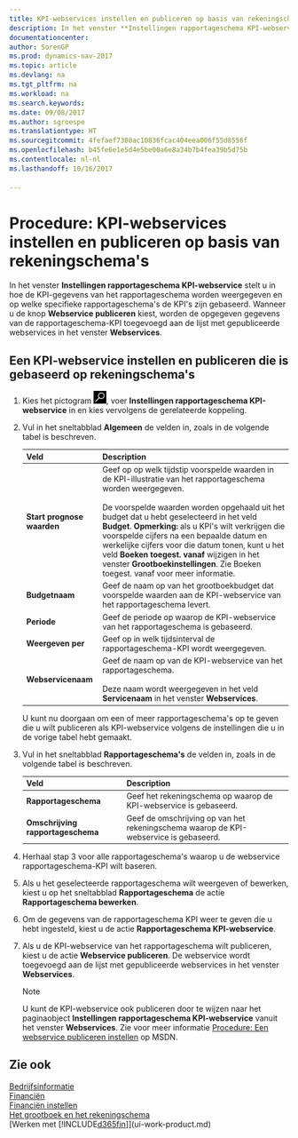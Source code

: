 ```yaml
---
title: KPI-webservices instellen en publiceren op basis van rekeningschema's
description: In het venster **Instellingen rapportageschema KPI-webservice** stelt u in hoe de KPI-gegevens van het rapportageschema worden weergegeven en op welke specifieke rapportageschema's de KPI's zijn gebaseerd.
documentationcenter: 
author: SorenGP
ms.prod: dynamics-nav-2017
ms.topic: article
ms.devlang: na
ms.tgt_pltfrm: na
ms.workload: na
ms.search.keywords: 
ms.date: 09/08/2017
ms.author: sgroespe
ms.translationtype: HT
ms.sourcegitcommit: 4fefaef7380ac10836fcac404eea006f55d8556f
ms.openlocfilehash: b45fe6e1e5d4e5be00a6e8a34b7b4fea39b5d75b
ms.contentlocale: nl-nl
ms.lasthandoff: 10/16/2017

---
```

# <a name="how-to-set-up-and-publish-kpi-web-services-based-on-account-schedules"></a>Procedure: KPI-webservices instellen en publiceren op basis van rekeningschema's
In het venster **Instellingen rapportageschema KPI-webservice** stelt u in hoe de KPI-gegevens van het rapportageschema worden weergegeven en op welke specifieke rapportageschema's de KPI's zijn gebaseerd. Wanneer u de knop **Webservice publiceren** kiest, worden de opgegeven gegevens van de rapportageschema-KPI toegevoegd aan de lijst met gepubliceerde webservices in het venster **Webservices**.  

## <a name="to-set-up-and-publish-a-kpi-web-service-that-is-based-on-account-schedules"></a>Een KPI-webservice instellen en publiceren die is gebaseerd op rekeningschema's  

1.  Kies het pictogram ![Zoeken naar pagina of rapport](media/ui-search/search_small.png "pictogram Zoeken naar pagina of rapport"), voer **Instellingen rapportageschema KPI-webservice** in en kies vervolgens de gerelateerde koppeling.  
2.  Vul in het sneltabblad **Algemeen** de velden in, zoals in de volgende tabel is beschreven.  

    |Veld|Description|  
    |---------------------------------|---------------------------------------|  
    |**Start prognose waarden**|Geef op op welk tijdstip voorspelde waarden in de KPI-illustratie van het rapportageschema worden weergegeven.<br /><br /> De voorspelde waarden worden opgehaald uit het budget dat u hebt geselecteerd in het veld **Budget**. **Opmerking:** als u KPI's wilt verkrijgen die voorspelde cijfers na een bepaalde datum en werkelijke cijfers voor die datum tonen, kunt u het veld **Boeken toegest. vanaf** wijzigen in het venster **Grootboekinstellingen**. Zie Boeken toegest. vanaf voor meer informatie.|  
    |**Budgetnaam**|Geef de naam op van het grootboekbudget dat voorspelde waarden aan de KPI-webservice van het rapportageschema levert.|  
    |**Periode**|Geef de periode op waarop de KPI-webservice van het rapportageschema is gebaseerd.|  
    |**Weergeven per**|Geef op in welk tijdsinterval de rapportageschema-KPI wordt weergegeven.|  
    |**Webservicenaam**|Geef de naam op van de KPI-webservice van het rapportageschema.<br /><br /> Deze naam wordt weergegeven in het veld **Servicenaam** in het venster **Webservices**.|  

    U kunt nu doorgaan om een of meer rapportageschema's op te geven die u wilt publiceren als KPI-webservice volgens de instellingen die u in de vorige tabel hebt gemaakt.  

3.  Vul in het sneltabblad **Rapportageschema's** de velden in, zoals in de volgende tabel is beschreven.  

    |Veld|Description|  
    |---------------------------------|---------------------------------------|  
    |**Rapportageschema**|Geef het rekeningschema op waarop de KPI-webservice is gebaseerd.|  
    |**Omschrijving rapportageschema**|Geef de omschrijving op van het rekeningschema waarop de KPI-webservice is gebaseerd.|  

4.  Herhaal stap 3 voor alle rapportageschema's waarop u de webservice rapportageschema-KPI wilt baseren.  
5.  Als u het geselecteerde rapportageschema wilt weergeven of bewerken, kiest u op het sneltabblad **Rapportageschema** de actie **Rapportageschema bewerken**.  
6.  Om de gegevens van de rapportageschema KPI weer te geven die u hebt ingesteld, kiest u de actie **Rapportageschema KPI-webservice**.  
7.  Als u de KPI-webservice van het rapportageschema wilt publiceren, kiest u de actie **Webservice publiceren**. De webservice wordt toegevoegd aan de lijst met gepubliceerde webservices in het venster **Webservices**.  

    > [!NOTE]  
    >  U kunt de KPI-webservice ook publiceren door te wijzen naar het paginaobject **Instellingen rapportageschema KPI-webservice** vanuit het venster **Webservices**. Zie voor meer informatie [Procedure: Een webservice publiceren instellen](https://msdn.microsoft.com/en-us/library/dd338978.aspx) op MSDN.  

## <a name="see-also"></a>Zie ook  
[Bedrijfsinformatie](bi.md)  
[Financiën](finance.md)  
[Financiën instellen](finance-setup-finance.md)  
[Het grootboek en het rekeningschema](finance-general-ledger.md)  
[Werken met [!INCLUDE[d365fin](includes/d365fin_md.md)]](ui-work-product.md)

